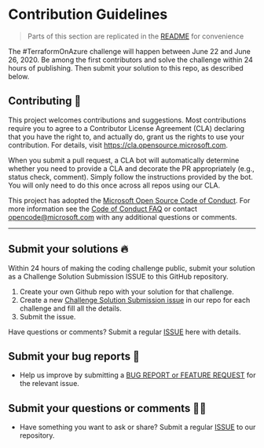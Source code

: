 # Contribution Guidelines

> Parts of this section are replicated in the [README](README.md) for convenience

The #TerraformOnAzure challenge will happen between June 22 and June 26, 2020. Be among the first contributors and solve the challenge within 24 hours of publishing. Then submit your solution to this repo, as described below.

## Contributing 🚩

This project welcomes contributions and suggestions.  Most contributions require you to agree to a
Contributor License Agreement (CLA) declaring that you have the right to, and actually do, grant us
the rights to use your contribution. For details, visit https://cla.opensource.microsoft.com.

When you submit a pull request, a CLA bot will automatically determine whether you need to provide
a CLA and decorate the PR appropriately (e.g., status check, comment). Simply follow the instructions
provided by the bot. You will only need to do this once across all repos using our CLA.

This project has adopted the [Microsoft Open Source Code of Conduct](https://opensource.microsoft.com/codeofconduct/).
For more information see the [Code of Conduct FAQ](https://opensource.microsoft.com/codeofconduct/faq/) or
contact [opencode@microsoft.com](mailto:opencode@microsoft.com) with any additional questions or comments.
<hr/>

## Submit your solutions 🔥

Within 24 hours of making the coding challenge public, submit your solution as a Challenge Solution Submission ISSUE to this GitHub repository.

 1. Create your own Github repo with your solution for that challenge.
 2. Create a new [Challenge Solution Submission issue](https://github.com/Terraform-On-Azure-Workshop/terraform-azure-hashiconf2020/issues/new/choose) in our repo for each challenge and fill all the details.
 3. Submit the issue.

Have questions or comments? Submit a regular [ISSUE](https://github.com/Terraform-On-Azure-Workshop/terraform-azure-hashiconf2020/issues/new/choose) here with details.


## Submit your bug reports 🐞

 * Help us improve by submitting a [BUG REPORT or FEATURE REQUEST](https://github.com/Terraform-On-Azure-Workshop/terraform-azure-hashiconf2020/issues/new/choose) for the relevant issue.

## Submit your questions or comments 🙌🏼 

 * Have something you want to ask or share? Submit a regular [ISSUE](https://github.com/hashicorp/terraform-azure-workshop/issues/new/choose) to our repository.